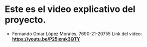 # Este es el video explicativo del proyecto.
- Fernando Omar López Morales, 7690-21-20755
Link del video: **https://youtu.be/P25ixmk3QTY**

